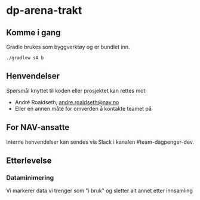 # dp-arena-trakt

## Komme i gang

Gradle brukes som byggverktøy og er bundlet inn.

`./gradlew sA b`

## Henvendelser

Spørsmål knyttet til koden eller prosjektet kan rettes mot:

* André Roaldseth, andre.roaldseth@nav.no
* Eller en annen måte for omverden å kontakte teamet på

## For NAV-ansatte

Interne henvendelser kan sendes via Slack i kanalen #team-dagpenger-dev.

## Etterlevelse
### Dataminimering
Vi markerer data vi trenger som "i bruk" og sletter alt annet etter innsamling
